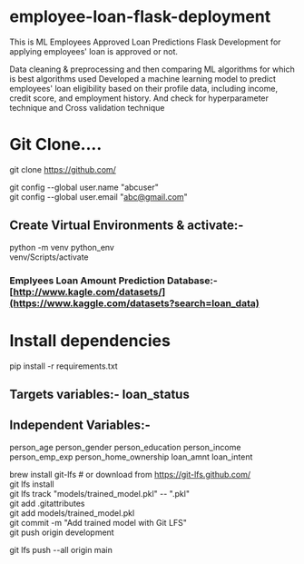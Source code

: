 # employee-loan-flask-deployment
This is ML Employees Approved Loan Predictions Flask Development for applying employees' loan is approved or not.

Data cleaning & preprocessing and then comparing ML algorithms for which is best algorithms used Developed a machine learning model to predict employees' loan eligibility based on their profile data, including income, credit score, and employment history. And check for hyperparameter technique and Cross validation technique

# Git Clone....
git clone https://github.com/ 

git config --global user.name "abcuser" <Br>
git config --global user.email "abc@gmail.com" <br>

## Create Virtual Environments & activate:- 
python -m venv python_env <Br>
venv/Scripts/activate

### Emplyees Loan Amount Prediction Database:- [http://www.kagle.com/datasets/](https://www.kaggle.com/datasets?search=loan_data)

# Install dependencies
pip install -r requirements.txt


## Targets variables:-  loan_status 

## Independent Variables:-
person_age	person_gender	person_education	person_income	person_emp_exp	person_home_ownership	loan_amnt	loan_intent

brew install git-lfs              # or download from https://git-lfs.github.com/ <Br>
git lfs install <Br>
git lfs track "models/trained_model.pkl"  -- ".pkl" <br>
git add .gitattributes <br>
git add models/trained_model.pkl  <Br>
git commit -m "Add trained model with Git LFS" <br>
git push origin development <br>

git lfs push --all origin main <br>

